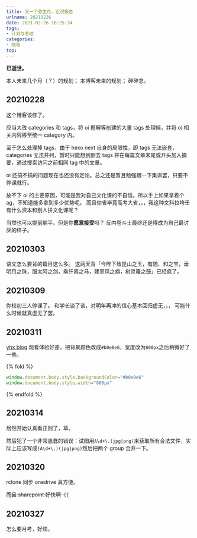 ```yaml
---
title: 又一个弥生月，近况报告
urlname: 20210226
date: 2021-02-26 16:25:34
tags:
- 计划与总结
categories:
- 随笔
top:
---
```


**已逝世。**

本人未来几个月（？）的规划；
本博客未来的规划；
碎碎念。

<!-- more -->

## 20210228

这个博客该修了。

应当大改 categories 和 tags，将 oi 题解等创建的大量 tags 处理掉，并将 oi 相关内容移至统一 category 内。

至于怎么处理掉 tags，由于 hexo next 自身的局限性，即 tags 无法嵌套，categories 无法并列，暂时只能想到删去 tags 并在每篇文章末尾或开头加入摘要，通过搜索访问之前相同 tag 中的文章。

oi 还搞不搞的问题现在也还没有定论。总之还是暂且勉强跟一下集训罢，只要不停课就行。

放不下 oi 的主要原因，可能是我对自己文化课的不自信。所以手上如果拿着个 ag，不知道能多拿到多少优势呢。
而且你省毕竟高考大省，，，我这种文科拉垮壬有什么资本和别人拼文化课呢？

当然也可以提前躺平。但是你**愿意接受**吗？
反内卷斗士最终还是得成为自己最讨厌的样子。

## 20210303

语文怎么要背的篇目这么多。
这两天背「今陛下致昆山之玉，有随、和之宝，垂明月之珠，服太阿之剑，乘纤离之马，建翠凤之旗，树灵鼍之鼓」已经疯了。

## 20210309

你校初三人停课了。
和学长谈了谈，对明年再冲的信心基本回归虚无，，，
可能什么时候就真虚无了罢。
<span style="color:white">唉，文化课也没什么不好的。</span>

## 20210311

[yhx blog](https://yhx-12243.github.io/OI-transit/) 观看体验好差，把背景颜色改成`#b0e0e6`，宽度改为`800px`之后稍微好了一些。

{% fold %}
```js
window.document.body.style.backgroundColor="#b0e0e6"
window.document.body.style.width="800px"
```
{% endfold %}

## 20210314

居然开始认真看正则了，草。

然后犯了一个非常愚蠢的错误：试图用`A\d+\.(jpg|png)`来获取所有合法文件，实际上应该写成`(A\d+\.)(jpg|png)`然后把两个 group 合并一下。

## 20210320

rclone 同步 onedrive 真方便。

~~而且 sharepoint 好快啊（（~~

## 20210327

怎么要月考，好烦。